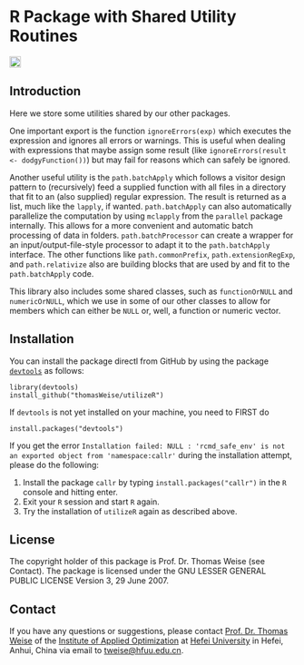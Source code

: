 # R Package with Shared Utility Routines

[<img alt="Travis CI Build Status" src="https://img.shields.io/travis/thomasWeise/utilizeR/master.svg" height="20"/>](https://travis-ci.org/thomasWeise/utilizeR/)

## Introduction

Here we store some utilities shared by our other packages.

One important export is the function `ignoreErrors(exp)` which executes the expression and ignores all errors or warnings.
This is useful when dealing with expressions that maybe assign some result (like `ignoreErrors(result <- dodgyFunction())`) but may fail for reasons which can safely be ignored.

Another useful utility is the `path.batchApply` which follows a visitor design pattern to (recursively) feed a supplied function with all files in a directory that fit to an (also supplied) regular expression.
The result is returned as a list, much like the `lapply`, if wanted.
`path.batchApply` can also automatically parallelize the computation by using `mclapply` from the `parallel` package internally.
This allows for a more convenient and automatic batch processing of data in folders.
`path.batchProcessor` can create a wrapper for an input/output-file-style processor to adapt it to the `path.batchApply` interface.
The other functions like `path.commonPrefix`, `path.extensionRegExp`, and `path.relativize` also are building blocks that are used by and fit to the `path.batchApply` code.

This library also includes some shared classes, such as `functionOrNULL` and `numericOrNULL`, which we use in some of our other classes to allow for members which can either be `NULL` or, well, a function or numeric vector.
    
## Installation

You can install the package directl from GitHub by using the package
[`devtools`](http://cran.r-project.org/web/packages/devtools/index.html) as
follows:

    library(devtools)
    install_github("thomasWeise/utilizeR")

If `devtools` is not yet installed on your machine, you need to FIRST do

    install.packages("devtools")
    
If you get the error `Installation failed: NULL : 'rcmd_safe_env' is not an exported object from 'namespace:callr'` during the installation attempt, please do the following:

1. Install the package `callr` by typing `install.packages("callr")` in the `R` console and hitting enter.
2. Exit your `R` session and start `R` again.
3. Try the installation of `utilizeR` again as described above.

## License

The copyright holder of this package is Prof. Dr. Thomas Weise (see Contact).
The package is licensed under the  GNU LESSER GENERAL PUBLIC LICENSE Version 3, 29 June 2007.

## Contact

If you have any questions or suggestions, please contact
[Prof. Dr. Thomas Weise](http://iao.hfuu.edu.cn/team/director) of the
[Institute of Applied Optimization](http://iao.hfuu.edu.cn/) at
[Hefei University](http://www.hfuu.edu.cn) in
Hefei, Anhui, China via
email to [tweise@hfuu.edu.cn](mailto:tweise@hfuu.edu.cn).

